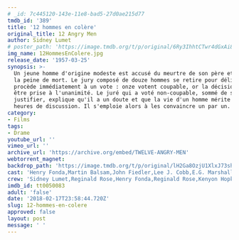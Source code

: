 ```yaml
---
# _id: 7c445120-143e-11e8-bad5-27d0ae215d77
tmdb_id: '389'
title: '12 hommes en colère'
original_title: 12 Angry Men
author: Sidney Lumet
# poster_path: 'https://image.tmdb.org/t/p/original/6Ry3IhhtCTwr4dGxAi8LOpLs6BS.jpg'
img_name: 12HommesEnColere.jpg
release_date: '1957-03-25'
synopsis: >-
  Un jeune homme d'origine modeste est accusé du meurtre de son père et risque
  la peine de mort. Le jury composé de douze hommes se retire pour délibérer et
  procède immédiatement à un vote : onze votent coupable, or la décision doit
  être prise à l'unanimité. Le juré qui a voté non-coupable, sommé de se
  justifier, explique qu'il a un doute et que la vie d'un homme mérite quelques
  heures de discussion. Il s'emploie alors à les convaincre un par un.
category:
- Films
tags: 
- Drame
youtube_url: ''
vimeo_url: ''
archive_url: 'https://archive.org/embed/TWELVE-ANGRY-MEN'
webtorrent_magnet:
backdrop_path: 'https://image.tmdb.org/t/p/original/lH2Ga8OzjU1XlxJ73shOlPx6cRw.jpg'
cast: 'Henry Fonda,Martin Balsam,John Fiedler,Lee J. Cobb,E.G. Marshall'
crew: 'Sidney Lumet,Reginald Rose,Henry Fonda,Reginald Rose,Kenyon Hopkins'
imdb_id: tt0050083
adult: 'false'
date: '2018-02-17T23:58:44.720Z'
slug: 12-hommes-en-colere
approved: false
layout: post
message: ' '
---
```

